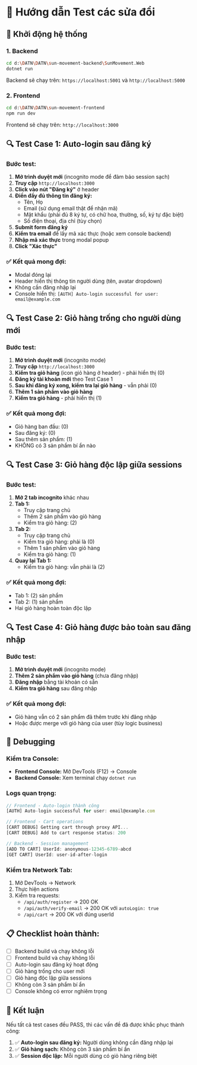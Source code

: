 # 🧪 Hướng dẫn Test các sửa đổi

## 🚀 Khởi động hệ thống

### 1. Backend
```bash
cd d:\DATN\DATN\sun-movement-backend\SunMovement.Web
dotnet run
```
Backend sẽ chạy trên: `https://localhost:5001` và `http://localhost:5000`

### 2. Frontend  
```bash
cd d:\DATN\DATN\sun-movement-frontend
npm run dev
```
Frontend sẽ chạy trên: `http://localhost:3000`

## 🔍 Test Case 1: Auto-login sau đăng ký

### Bước test:
1. **Mở trình duyệt mới** (incognito mode để đảm bảo session sạch)
2. **Truy cập** `http://localhost:3000`
3. **Click vào nút "Đăng ký"** ở header
4. **Điền đầy đủ thông tin đăng ký:**
   - Tên, Họ
   - Email (sử dụng email thật để nhận mã)
   - Mật khẩu (phải đủ 8 ký tự, có chữ hoa, thường, số, ký tự đặc biệt)
   - Số điện thoại, địa chỉ (tùy chọn)
5. **Submit form đăng ký**
6. **Kiểm tra email** để lấy mã xác thực (hoặc xem console backend)
7. **Nhập mã xác thực** trong modal popup
8. **Click "Xác thực"**

### ✅ Kết quả mong đợi:
- Modal đóng lại
- Header hiển thị thông tin người dùng (tên, avatar dropdown)
- Không cần đăng nhập lại
- Console hiển thị: `[AUTH] Auto-login successful for user: email@example.com`

## 🔍 Test Case 2: Giỏ hàng trống cho người dùng mới

### Bước test:
1. **Mở trình duyệt mới** (incognito mode)
2. **Truy cập** `http://localhost:3000`
3. **Kiểm tra giỏ hàng** (icon giỏ hàng ở header) - phải hiển thị (0)
4. **Đăng ký tài khoản mới** theo Test Case 1
5. **Sau khi đăng ký xong, kiểm tra lại giỏ hàng** - vẫn phải (0)
6. **Thêm 1 sản phẩm vào giỏ hàng**
7. **Kiểm tra giỏ hàng** - phải hiển thị (1)

### ✅ Kết quả mong đợi:
- Giỏ hàng ban đầu: (0)
- Sau đăng ký: (0) 
- Sau thêm sản phẩm: (1)
- KHÔNG có 3 sản phẩm bí ẩn nào

## 🔍 Test Case 3: Giỏ hàng độc lập giữa sessions

### Bước test:
1. **Mở 2 tab incognito** khác nhau
2. **Tab 1:**
   - Truy cập trang chủ
   - Thêm 2 sản phẩm vào giỏ hàng
   - Kiểm tra giỏ hàng: (2)
3. **Tab 2:**
   - Truy cập trang chủ
   - Kiểm tra giỏ hàng: phải là (0)
   - Thêm 1 sản phẩm vào giỏ hàng
   - Kiểm tra giỏ hàng: (1)
4. **Quay lại Tab 1:**
   - Kiểm tra giỏ hàng: vẫn phải là (2)

### ✅ Kết quả mong đợi:
- Tab 1: (2) sản phẩm
- Tab 2: (1) sản phẩm  
- Hai giỏ hàng hoàn toàn độc lập

## 🔍 Test Case 4: Giỏ hàng được bảo toàn sau đăng nhập

### Bước test:
1. **Mở trình duyệt mới** (incognito mode)
2. **Thêm 2 sản phẩm vào giỏ hàng** (chưa đăng nhập)
3. **Đăng nhập** bằng tài khoản có sẵn
4. **Kiểm tra giỏ hàng** sau đăng nhập

### ✅ Kết quả mong đợi:
- Giỏ hàng vẫn có 2 sản phẩm đã thêm trước khi đăng nhập
- Hoặc được merge với giỏ hàng của user (tùy logic business)

## 🐛 Debugging

### Kiểm tra Console:
- **Frontend Console:** Mở DevTools (F12) → Console
- **Backend Console:** Xem terminal chạy `dotnet run`

### Logs quan trọng:
```javascript
// Frontend - Auto-login thành công
[AUTH] Auto-login successful for user: email@example.com

// Frontend - Cart operations
[CART DEBUG] Getting cart through proxy API...
[CART DEBUG] Add to cart response status: 200

// Backend - Session management
[ADD TO CART] UserId: anonymous-12345-6789-abcd
[GET CART] UserId: user-id-after-login
```

### Kiểm tra Network Tab:
1. Mở DevTools → Network
2. Thực hiện actions
3. Kiểm tra requests:
   - `/api/auth/register` → 200 OK
   - `/api/auth/verify-email` → 200 OK với `autoLogin: true`
   - `/api/cart` → 200 OK với đúng userId

## 📋 Checklist hoàn thành:

- [ ] Backend build và chạy không lỗi
- [ ] Frontend build và chạy không lỗi  
- [ ] Auto-login sau đăng ký hoạt động
- [ ] Giỏ hàng trống cho user mới
- [ ] Giỏ hàng độc lập giữa sessions
- [ ] Không còn 3 sản phẩm bí ẩn
- [ ] Console không có error nghiêm trọng

## 🎯 Kết luận

Nếu tất cả test cases đều PASS, thì các vấn đề đã được khắc phục thành công:

1. ✅ **Auto-login sau đăng ký:** Người dùng không cần đăng nhập lại
2. ✅ **Giỏ hàng sạch:** Không còn 3 sản phẩm bí ẩn
3. ✅ **Session độc lập:** Mỗi người dùng có giỏ hàng riêng biệt
